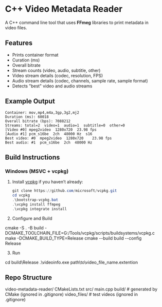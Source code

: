 # C++ Video Metadata Reader

A C++ command line tool that uses **FFmeg** libraries to print metadata in video files.


## Features
- Prints container format
- Curation (ms)
- Overall bitrate
- Stream counts (video, audio, subtitle, other)
- Video stream details (codec, resolution, FPS)
- Audio stream details (codec, channels, sample rate, sample format)
- Detects "best" video and audio streams 


## Example Output

```Filepath: G:\Github Portfolio\video-metadata-reader\video_files\1min.mp4
Container: mov,mp4,m4a,3gp,3g2,mj2
Duration (ms): 60018
Overall bitrate (bps): 7088212
Streams: total=2  video=1  audio=1  subtitle=0  other=0
[Video #0] mpeg2video  1280x720  23.98 fps
[Audio #1] pcm_s16be  2ch  48000 Hz  s16
Best video: #0  mpeg2video  1280x720    23.98 fps
Best audio: #1  pcm_s16be  2ch  48000 Hz
```



## Build Instructions

### Windows (MSVC + vcpkg)

1. Install [vcpkg](https://github.com/microsoft/vcpkg) if you haven’t already:
   ```powershell
   git clone https://github.com/microsoft/vcpkg.git
   cd vcpkg
   .\bootstrap-vcpkg.bat
   .\vcpkg install ffmpeg
   .\vcpkg integrate install


2. Configure and Build

cmake -S . -B build -DCMAKE_TOOLCHAIN_FILE=G:/Tools/vcpkg/scripts/buildsystems/vcpkg.cmake -DCMAKE_BUILD_TYPE=Release
cmake --build build --config Release


3. Run

cd build\Release
.\videoinfo.exe path\to\video_file_name.extention



## Repo Structure

video-metadata-reader/
  CMakeLists.txt
  src/
    main.cpp
  build/              # generated by CMake (ignored in .gitignore)
  video_files/        # test videos (ignored in .gitignore)
